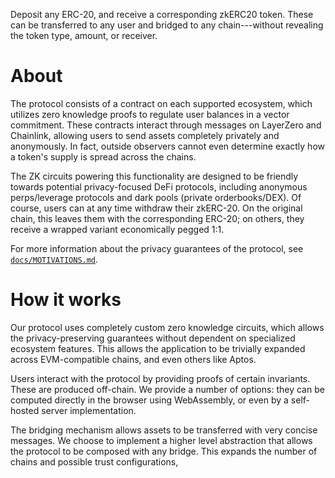 Deposit any ERC-20, and receive a corresponding zkERC20 token. These can be transferred to any user and bridged to any chain---without revealing the token type, amount, or receiver.

# About

The protocol consists of a contract on each supported ecosystem, which utilizes zero knowledge proofs to regulate user balances in a vector commitment. These contracts interact through messages on LayerZero and Chainlink, allowing users to send assets completely privately and anonymously. In fact, outside observers cannot even determine exactly how a token's supply is spread across the chains.

The ZK circuits powering this functionality are designed to be friendly towards potential privacy-focused DeFi protocols, including anonymous perps/leverage protocols and dark pools (private orderbooks/DEX). Of course, users can at any time withdraw their zkERC-20. On the original chain, this leaves them with the corresponding ERC-20; on others, they receive a wrapped variant economically pegged 1:1.

For more information about the privacy guarantees of the protocol, see [`docs/MOTIVATIONS.md`](docs/MOTIVATIONS.md).

# How it works

Our protocol uses completely custom zero knowledge circuits, which allows the privacy-preserving guarantees without dependent on specialized ecosystem features. This allows the application to be trivially expanded across EVM-compatible chains, and even others like Aptos.

Users interact with the protocol by providing proofs of certain invariants. These are produced off-chain. We provide a number of options: they can be computed directly in the browser using WebAssembly, or even by a self-hosted server implementation.

The bridging mechanism allows assets to be transferred with very concise messages. We choose to implement a higher level abstraction that allows the protocol to be composed with any bridge. This expands the number of chains and possible trust configurations,

